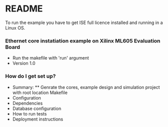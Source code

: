 # README #

To run the example you have to get ISE full licence installed and running in a Linux OS.

### Ethernet core instatiation example on Xilinx ML605 Evaluation Board ###

* Run the makefile with 'run' argument
* Version 1.0

### How do I get set up? ###

* Summary:
  ** Genrate the cores, example design and simulation project with root location Makefile   
* Configuration
* Dependencies
* Database configuration
* How to run tests
* Deployment instructions
